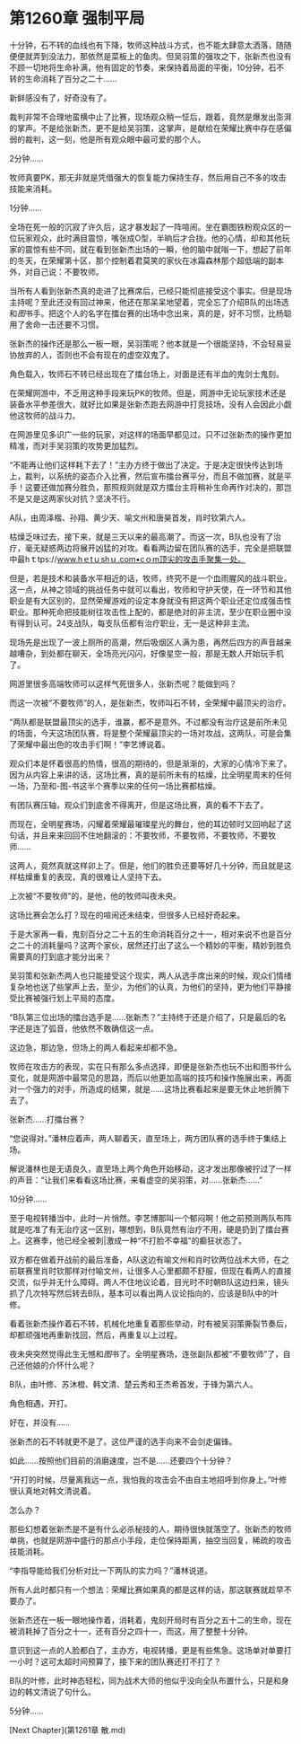 # 第1260章 强制平局

十分钟，石不转的血线也有下降，牧师这种战斗方式，也不能太肆意太洒落，随随便便就弄到没法力，那依然是菜板上的鱼肉。但吴羽策的强攻之下，张新杰也没有不顾一切地将生命补满，他有固定的节奏，来保持着局面的平衡，10分钟，石不转的生命消耗了百分之二十……

新鲜感没有了，好奇没有了。

裁判非常不合理地蛮横中止了比赛，现场观众稍一怔后，跟着，竟然是爆发出澎湃的掌声。不是给张新杰，更不是给吴羽策，这掌声，是献给在荣耀比赛中存在感偏弱的裁判，这一刻，他是所有观众眼中最可爱的那个人。

2分钟……

牧师真要PK，那无非就是凭借强大的恢复能力保持生存，然后用自己不多的攻击技能来消耗。

1分钟……

全场在死一般的沉寂了许久后，这才暴发起了一阵喧闹。坐在霸图铁粉观众区的一位玩家观众，此时满目震惊，嘴张成O型，半晌后才合拢。他的心情，却和其他玩家的震惊有些不同，就在看到张新杰出场的一瞬，他的脑中就嗡一下，想起了前年的冬天，在荣耀第十区，那个控制着君莫笑的家伙在冰霜森林那个超低端的副本外，对自己说：不要牧师。

当所有人看到张新杰真的走进了比赛席后，已经只能彻底接受这个事实。但是现场主持呢？至此还没有回过神来，他还在那呆呆地望着，完全忘了介绍B队的出场选和*图*书手。把这个人的名字在擂台赛的出场中念出来，真的是，好不习惯，比杨聪用了舍命一击还要不习惯。

张新杰的操作还是那么一板一眼，吴羽策呢？他本就是一个很能坚持，不会轻易妥协放弃的人，否则也不会有现在的虚空双鬼了。

角色载入，牧师石不转已经出现在了擂台场上，对面是还有半血的鬼剑士鬼刻。

在荣耀网游中，不乏用这种手段来玩PK的牧师。但是，网游中无论玩家技术还是装备水平参差很大，就好比如果是张新杰跑去网游中打竞技场，没有人会因此小觑他这牧师的战斗力。

在网游里见多识广一些的玩家，对这样的场面早都见过。只不过张新杰的操作更加精准，而对手吴羽策的攻势更加猛烈。

“不能再让他们这样耗下去了！”主办方终于做出了决定。于是决定很快传达到场上，裁判，以系统的姿态介入比赛，然后宣布擂台赛平分，而且不做加赛，就是平手！这要还做加赛分胜负，那照规则就是双方擂台主将稍补生命再作对决的，那岂不是又是这两家伙对抗？坚决不行。

A队，由周泽楷、孙翔、黄少天、喻文州和唐昊首发，肖时钦第六人。

枯燥乏味过去，接下来，就是三天以来的最高潮了。而这一次，B队也没有了治疗，毫无疑惑两边将展开凶猛的对攻。看看两边留在团队赛的选手，完全是把联盟中最hｔtps://www.hｅtｕshｕ.com•cｏm顶尖的攻击手聚集一处。

但是，若是技术和装备水平相近的话，牧师，终究不是一个血雨腥风的战斗职业。这一点，从神之领域的挑战任务中就可以看出，牧师和守护天使，在一环节和其他职业是有大区别的，显然荣耀游戏的设定本身就没有把这两个职业还定位成强击性职业。那种死命把技能树往攻击性上配的，都是绝对的非主流，至少在职业圈中没有得到认可。24支战队，每支队伍都有治疗职业，无一是这种非主流。

现场先是出现了一波上厕所的高潮，然后吸烟区人满为患，再然后四方的声音越来越嘈杂，到处都在聊天，全场亮光闪闪，好像星空一般，那是无数人开始玩手机了。

网游里很多高端牧师可以这样气死很多人，张新杰呢？能做到吗？

而这一次被“不要牧师”的人，是张新杰，牧师叫石不转，全荣耀中最顶尖的治疗。

“两队都是联盟最顶尖的选手，谁赢，都不是意外。不过都没有治疗这是前所未见的场面，今天这场团队赛，将是整个荣耀最顶尖的一场对攻战，这两队，可是会集了荣耀中最出色的攻击手们啊！”李艺博说着。

观众们本是怀着很高的热情，很高的期待的，但是渐渐的，大家的心情冷下来了。因为从内容上来讲的话，这场比赛，真的是前所未有的枯燥，比全明星周末的任何一场，乃至和-图-书这半个赛季以来的任何一场比赛都枯燥。

有团队赛压轴，观众们到底舍不得离开，但是这场比赛，真的看不下去了。

而现在，全明星赛场，闪耀着荣耀最璀璨星光的舞台，他的耳边顿时又回响起了这句话，并且来来回回不住地翻滚的：不要牧师，不要牧师，不要牧师，不要牧师……

这两人，竟然真就这样卯上了。但是，他们的胜负还要等好几十分钟，而且就是这样枯燥重复的表现，真的很难让人坚持下去。

上次被“不要牧师”的，是他，他的牧师叫夜未央。

这场比赛会怎么打？现在的喧闹还未结束，但很多人已经好奇起来。

于是大家再一看，鬼刻百分之二十五的生命消耗百分之十一，相对来说不也是百分之二十的消耗量吗？这两个家伙，居然还打出了这么一个精妙的平衡，精妙到胜负需要真的打到底才能分出来？

吴羽策和张新杰两人也只能接受这个现实，两人从选手席出来的时候，观众们情绪复杂地也送了些掌声上去，至少，为他们的认真，为他们的坚持，更为他们平静接受比赛被强行划上平局的态度。

“B队第三位出场的擂台选手是……张新杰？”主持终于还是介绍了，只是最后的名字还是连了弧音，他依然不敢确信这一点。

这边急，那边急，但场上的两人看起来却都不急。

牧师在攻击方的表现，实在只有那么多点选择，即便是张新杰也玩不出和图书什么变化，就是网游中最常见的思路，而后以他更加高端的技巧和操作施展出来，再面对一个强力的对手，所造成的结果，就是……这场比赛看起来是要无休止地折腾下去了。

张新杰……打擂台赛？

“您说得对。”潘林应着声，两人聊着天，直至场上，两方团队赛的选手终于集结上场。

解说潘林也是无语良久，直至场上两个角色开始移动，这才发出那像被拧过了一样的声音：“让我们来看看这场比赛，来看虚空的吴羽策，对……张新杰……”

10分钟……

至于电视转播当中，此时一片悄然。李艺博那叫一个郁闷啊！他之前预测两队布阵就是吃准了有无治疗这一区别，哪想到，B队竟然有治疗不用，硬是扔到了擂台赛上。这赛季，他已经全被刺|激成一种“不打脸不幸福”的癫狂状态了。

双方都在做着开战前的最后准备，A队这边有喻文州和肖时钦两位战术大师，在之前联赛里肖时钦那样对付喻文州，让很多人心里都颇不舒服，但现在看两人的直接交流，似乎并无什么障碍。两人不住地议论着，目光时不时朝B队这边扫来，镜头抓了几次特写然后转去B队，基本可以看出两人议论指向的，应该是B队中的叶修。

看着张新杰操作着石不转，机械化地重复着那些举动，时有被吴羽策撕裂节奏后，却都顽强地再重新找回，然后，再重复以上过程。

夜未央突然觉得此生无憾和*图*书了。全明星赛场，连张副队都被“不要牧师”了，自己还他娘的介怀什么呢？

B队，由叶修、苏沐橙、韩文清、楚云秀和王杰希首发，于锋为第六人。

角色相遇，开打。

好在，并没有……

张新杰的石不转就更不是了。这位严谨的选手向来不会剑走偏锋。

如此……按照他们目前的消磨速度，岂不是……还要四个十分钟？

“开打的时候，尽量离我远一点，我怕我的攻击会不由自主地招呼到你身上。”叶修很认真地对韩文清说着。

怎么办？

那些幻想着张新杰是不是有什么必杀秘技的人，期待很快就落空了。张新杰的牧师单挑，也就是网游中盛行的那点小手段，走位保持距离，抽空当回复，稀疏的攻击技能消耗。

“李指导能给我们分析对比一下两队的实力吗？”潘林说道。

所有人此时都只有一个想法：荣耀比赛如果真的都是这样的话，那这联赛就趁早不要办了。

张新杰还在一板一眼地操作着，消耗着，鬼刻开局时有百分之五十二的生命，现在被消耗掉了百分之十一，还有百分之四十一，而这，用了整整十分钟。

意识到这一点的人脸都白了，主办方，电视转播，更是有些焦急。这场单对单要打一小时？这可太超时间预算了，接下来的团队赛还打不打了？

B队的叶修，此时神态轻松，同为战术大师的他似乎没向全队布置什么，只是和身边的韩文清说了句什么。

5分钟……



[Next Chapter](第1261章 散.md)